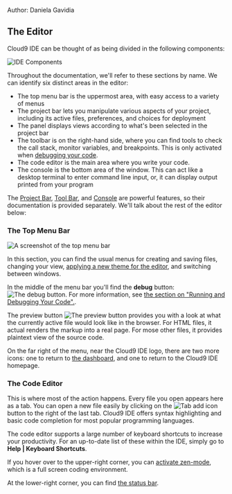 Author: Daniela Gavidia

## The Editor

Cloud9 IDE can be thought of as being divided in the following components:

![IDE Components](./images/editorNaming.png)

Throughout the documentation, we'll refer to these sections by name. We can identify six distinct areas in the editor:

* The top menu bar is the uppermost area, with easy access to a variety of menus
* The project bar lets you manipulate various aspects of your project, including its active files, preferences, and choices for deployment
* The panel displays views according to what's been selected in the project bar
* The toolbar is on the right-hand side, where you can find tools to check the call stack, monitor variables, and breakpoints. This is only activated when [debugging your code](./running_and_debugging_your_code.html).
* The code editor is the main area where you write your code.
* The console is the bottom area of the window. This can act like a desktop terminal to enter command line input, or, it can display output printed from your program

The [Project Bar](./project_bar.html), [Tool Bar](./toolbar.html), and [Console](./console.html) are powerful features, so their documentation is provided separately. We'll talk about the rest of the editor below:

### The Top Menu Bar

![A screenshot of the top menu bar](./images/topMenuBar.png)

In this section, you can find the usual menus for creating and saving files, changing your view, [applying a new theme for the editor](./applying_themes.html), and switching between windows.

In the middle of the menu bar you'll find the **debug** button: ![The debug button](./icons/debugButton.png). For more information, see [the section on "Running and Debugging Your Code".](./running_and_debugging_your_code.html).

The preview button ![The preview button](./icons/previewButton.png) provides you with a look at what the currently active file would look like in the browser. For HTML files, it actual renders the markup into a real page. For mose other files, it provides plaintext view of the source code.

On the far right of the menu, near the Cloud9 IDE logo, there are two more icons: one to return to [the dashboard](./dashboard.html), and one to return to the Cloud9 IDE homepage.

### The Code Editor

This is where most of the action happens. Every file you open appears here as a tab. You can open a new file easily by clicking on the ![Tab add icon](./icons/tabPlusIcon.png) button to the right of the last tab. Cloud9 IDE offers syntax highlighting and basic code completion for most popular programming languages.

The code editor supports a large number of keyboard shortcuts to increase your productivity. For an up-to-date list of these within the IDE, simply go to **Help | Keyboard Shortcuts**.

If you hover over to the upper-right corner, you can [activate zen-mode](./zen_mode.html), which is a full screen coding environment. 

At the lower-right corner, you can find [the status bar](./status_bar.html).